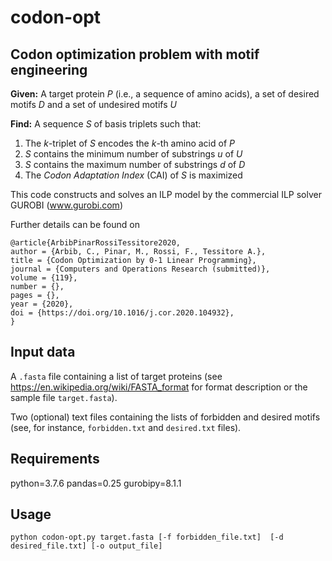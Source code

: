 # codon-opt

## Codon optimization problem with motif engineering

**Given:**
A target protein *P* (i.e., a sequence of amino acids), a set of desired motifs *D* and a set of undesired motifs *U*

**Find:** A sequence *S* of basis triplets such that:
1. The *k*-triplet of *S* encodes the *k*-th amino acid of *P*
2. *S* contains the minimum number of substrings *u* of *U*
3. *S* contains the maximum number of substrings *d* of *D*
4. The *Codon Adaptation Index* (CAI) of *S* is maximized

This code constructs and solves an ILP model 
by the commercial ILP solver GUROBI (www.gurobi.com)

Further details can be found on

```
@article{ArbibPinarRossiTessitore2020,
author = {Arbib, C., Pinar, M., Rossi, F., Tessitore A.},
title = {Codon Optimization by 0-1 Linear Programming},
journal = {Computers and Operations Research (submitted)},
volume = {119},
number = {},
pages = {},
year = {2020},
doi = {https://doi.org/10.1016/j.cor.2020.104932},
}
```

## Input data

A ```.fasta``` file containing a list of target proteins
(see https://en.wikipedia.org/wiki/FASTA_format for format description
or the sample file ```target.fasta```).

Two (optional) text files containing the lists of forbidden and desired motifs
(see, for instance, ```forbidden.txt``` and ```desired.txt``` files).

## Requirements

python=3.7.6
pandas=0.25
gurobipy=8.1.1

## Usage

```python codon-opt.py target.fasta [-f forbidden_file.txt]  [-d desired_file.txt] [-o output_file]```






